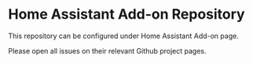 # Home Assistant Add-on Repository

This repository can be configured under Home Assistant Add-on page.

Please open all issues on their relevant Github project pages.
